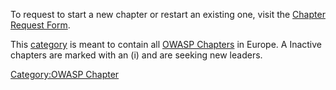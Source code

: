 To request to start a new chapter or restart an existing one, visit the
[Chapter Request Form](http://www.tfaforms.com/261541).

<noinclude> This [category](:Special:Categories "wikilink") is meant to
contain all [OWASP Chapters](:Category:OWASP_Chapter "wikilink") in
Europe. A Inactive chapters are marked with an (i) and are seeking new
leaders.

</noinclude>

[Category:OWASP Chapter](Category:OWASP_Chapter "wikilink")